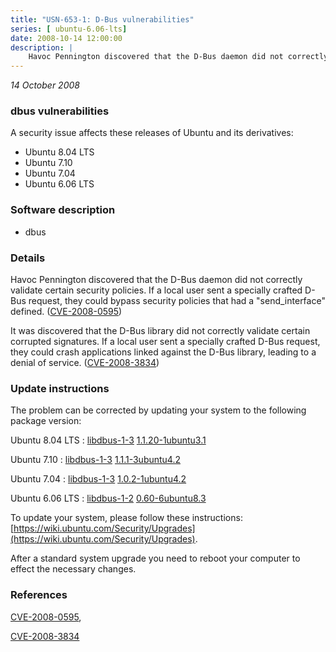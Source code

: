 ```yaml
---
title: "USN-653-1: D-Bus vulnerabilities"
series: [ ubuntu-6.06-lts]
date: 2008-10-14 12:00:00
description: |
    Havoc Pennington discovered that the D-Bus daemon did not correctly validate certain security policies.  If a local user sent a specially crafted D-Bus request, they could bypass security policies that had a &quot;send_interface&quot; defined. ([CVE-2008-0595](http://people.ubuntu.com/~ubuntu-security/cve/CVE-2008-0595))
--- 
```

 
 

*14 October 2008*

### dbus vulnerabilities

A security issue affects these releases of Ubuntu and its derivatives:

* Ubuntu 8.04 LTS
* Ubuntu 7.10
* Ubuntu 7.04
* Ubuntu 6.06 LTS

### Software description

* dbus 

### Details

Havoc Pennington discovered that the D-Bus daemon did not correctly validate certain security policies. If a local user sent a specially crafted D-Bus request, they could bypass security policies that had a &quot;send_interface&quot; defined. ([CVE-2008-0595](http://people.ubuntu.com/~ubuntu-security/cve/CVE-2008-0595))

It was discovered that the D-Bus library did not correctly validate certain corrupted signatures. If a local user sent a specially crafted D-Bus request, they could crash applications linked against the D-Bus library, leading to a denial of service. ([CVE-2008-3834](http://people.ubuntu.com/~ubuntu-security/cve/CVE-2008-3834)) 

### Update instructions

The problem can be corrected by updating your system to the following package version:

Ubuntu 8.04 LTS
 : [libdbus-1-3](https://launchpad.net/ubuntu/+source/dbus) <span> [1.1.20-1ubuntu3.1](https://launchpad.net/ubuntu/+source/dbus/1.1.20-1ubuntu3.1) </span> 

Ubuntu 7.10
 : [libdbus-1-3](https://launchpad.net/ubuntu/+source/dbus) <span> [1.1.1-3ubuntu4.2](https://launchpad.net/ubuntu/+source/dbus/1.1.1-3ubuntu4.2) </span> 

Ubuntu 7.04
 : [libdbus-1-3](https://launchpad.net/ubuntu/+source/dbus) <span> [1.0.2-1ubuntu4.2](https://launchpad.net/ubuntu/+source/dbus/1.0.2-1ubuntu4.2) </span> 

Ubuntu 6.06 LTS
 : [libdbus-1-2](https://launchpad.net/ubuntu/+source/dbus) <span> [0.60-6ubuntu8.3](https://launchpad.net/ubuntu/+source/dbus/0.60-6ubuntu8.3) </span> 

To update your system, please follow these instructions: [https://wiki.ubuntu.com/Security/Upgrades](https://wiki.ubuntu.com/Security/Upgrades).

After a standard system upgrade you need to reboot your computer to effect the necessary changes. 

### References

 
 [CVE-2008-0595](http://people.ubuntu.com/~ubuntu-security/cve/CVE-2008-0595), 

 [CVE-2008-3834](http://people.ubuntu.com/~ubuntu-security/cve/CVE-2008-3834)
 

